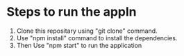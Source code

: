 # Steps to run the appln
1. Clone this repositary using "git clone" command. 
2. Use "npm install" command to install the dependencies.
3. Then Use "npm start" to run the application
